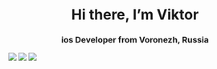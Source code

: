 <div id="header" align="center">
<h1>Hi there, I’m Viktor</h1>
<h3>ios Developer from Voronezh, Russia</h3>
</div>

<a herf="linkedin-url">
<img src=https://img.shields.io/badge/LinkedIn-blue?style=for-the-badge&logo=linkedin&logoColor=white>
</a>
<a herf="instagram-url">
<img src=https://img.shields.io/badge/instagram-blue?style=for-the-badge&logo=instagram&logoColor=white>
</a>
<a herf="telegram-url">
<img src=https://img.shields.io/badge/telegram-blue?style=for-the-badge&logo=telegram&logoColor=white>

<!---
Tesloboy/Tesloboy is a ✨ special ✨ repository because its `README.md` (this file) appears on your GitHub profile.
You can click the Preview link to take a look at your changes.
--->
